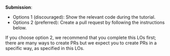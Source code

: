 **Submission**: 
* Options 1 (discouraged): Show the relevant code during the tutorial.
* Options 2 (preferred): Create a pull request by following the instructions below.

<include src="../../admin/appendixE-gitHub.md#tutorial-pr-instructions" name="%%Admin &raquo; Appendix E: Using GitHub Project Hosting &rarr; Submitting Pull Requests as evidence of an LO%%" bottom-switch dynamic />

If you choose option 2, we recommend that you complete this LOs first; there are many ways to create PRs but we expect you to create PRs in a specific way, as specified in this LOs. 

<include src="outcome-pr.md" />